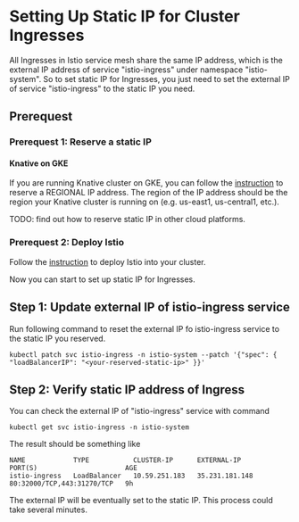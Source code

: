 # Setting Up Static IP for Cluster Ingresses
All Ingresses in Istio service mesh share the same IP address, which is the 
external IP address of service "istio-ingress" under namespace "istio-system". So to set static IP for Ingresses, you just need to set the external IP of service "istio-ingress" to the static IP you need.

## Prerequest
### Prerequest 1: Reserve a static IP
#### Knative on GKE
If you are running Knative cluster on GKE, you can follow the [instruction](https://cloud.google.com/compute/docs/ip-addresses/reserve-static-external-ip-address#reserve_new_static) to reserve a REGIONAL 
IP address. The region of the IP address should be the region your Knative
 cluster is running on (e.g. us-east1, us-central1, etc.).

TODO: find out how to reserve static IP in other cloud platforms.

### Prerequest 2: Deploy Istio
Follow the [instruction](https://github.com/knative/serving/blob/master/DEVELOPMENT.md#deploy-istio) to deploy Istio into your cluster.

Now you can start to set up static IP for Ingresses.

## Step 1: Update external IP of istio-ingress service
Run following command to reset the external IP fo istio-ingress service to the 
static IP you reserved.
```
kubectl patch svc istio-ingress -n istio-system --patch '{"spec": { "loadBalancerIP": "<your-reserved-static-ip>" }}'
```

## Step 2: Verify static IP address of Ingress
You can check the external IP of "istio-ingress" service with command
```
kubectl get svc istio-ingress -n istio-system
```
The result should be something like
```
NAME            TYPE           CLUSTER-IP      EXTERNAL-IP      PORT(S)                      AGE
istio-ingress   LoadBalancer   10.59.251.183   35.231.181.148   80:32000/TCP,443:31270/TCP   9h
```
The external IP will be eventually set to the static IP. This process could take several minutes.